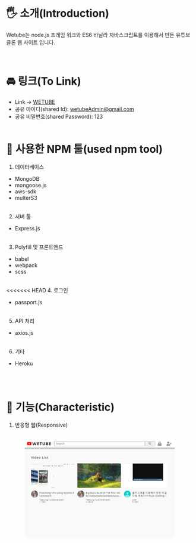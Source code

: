 # 🖐 소개(Introduction)

Wetube는 node.js 프레임 워크와 ES6 바닐라 자바스크립트를 이용해서 만든 유튜브 클론 웹 사이트 입니다.
<br/>
<br/>
<br/>

# 🚘 링크(To Link)

- Link -> [WETUBE](https://secret-savannah-99819.herokuapp.com/)
- 공유 아이디(shared Id): wetubeAdmin@gmail.com
- 공유 비밀번호(shared Password): 123
  <br/>
  <br/>

# 🔨 사용한 NPM 툴(used npm tool)

1. 데이터베이스

- MongoDB
- mongoose.js
- aws-sdk
- multerS3
  <br/>
  <br/>

2. 서버 툴

- Express.js
  <br/>
  <br/>

3. Polyfill 및 프론트앤드

- babel
- webpack
- scss
  <br/>
  <br/>

<<<<<<< HEAD 4. 로그인

- passport.js
  <br/>
  <br/>

5. API 처리

- axios.js
  <br/>
  <br/>

6. 기타

- Heroku

<br/>
<br/>

# 📢 기능(Characteristic)

1. 반응형 웹(Responsive)
<br/>
<center><img src="images/반응형.gif" width="80%"/></center>

